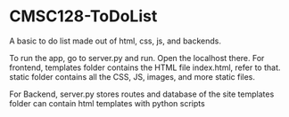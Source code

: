 # CMSC128-ToDoList
A basic to do list made out of html, css, js, and backends.

To run the app, go to server.py and run. Open the localhost there.
For frontend,
    templates folder contains the HTML file index.html, refer to that.
    static folder contains all the CSS, JS, images, and more static files.

For Backend, 
    server.py stores routes and database of the site
    templates folder can contain html templates with python scripts 
